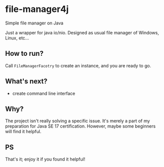 # file-manager4j
Simple file manager on Java

Just a wrapper for java io/nio. Designed as usual file manager of Windows, Linux, etc...

## How to run?
Call `FileManagerFacotry` to create an instance, and you are ready to go.

## What's next?
* create command line interface

## Why?
The project isn't really solving a specific issue. It's merely a part of my preparation for Java SE 17 certification.
However, maybe some beginners will find it helpful.

## PS
That's it; enjoy it if you found it helpful!
